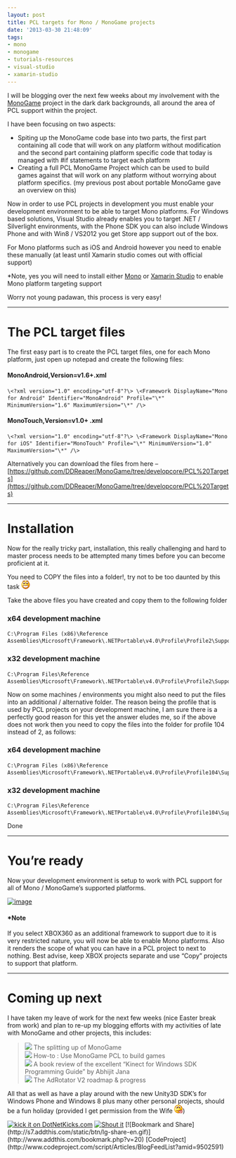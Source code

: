 ```yaml
---
layout: post
title: PCL targets for Mono / MonoGame projects
date: '2013-03-30 21:48:09'
tags:
- mono
- monogame
- tutorials-resources
- visual-studio
- xamarin-studio
---
```


I will be blogging over the next few weeks about my involvement with the [MonoGame](http://monogame.net/) project in the dark dark backgrounds, all around the area of PCL support within the project.

I have been focusing on two aspects:

 

- Spiting up the MonoGame code base into two parts, the first part containing all code that will work on any platform without modification and the second part containing platform specific code that today is managed with #if statements to target each platform
- Creating a full PCL MonoGame Project which can be used to build games against that will work on any platform without worrying about platform specifics.  (my previous post about portable MonoGame gave an overview on this)

Now in order to use PCL projects in development you must enable your development environment to be able to target Mono platforms.  For Windows based solutions, Visual Studio already enables you to target .NET / Silverlight environments, with the Phone SDK you can also include Windows Phone and with Win8 / VS2012 you get Store app support out of the box.

For Mono platforms such as iOS and Android however you need to enable these manually (at least until Xamarin studio comes out with official support)

 

\*Note, yes you will need to install either [Mono](http://www.mono-project.com) or [Xamarin Studio](http://xamarin.com/download "Xamarin Studio by Xamarin") to enable Mono platform targeting support

 

Worry not young padawan, this process is very easy!

* * *

# The PCL target files

The first easy part is to create the PCL target files, one for each Mono platform, just open up notepad and create the following files:

 

#### MonoAndroid,Version=v1.6+.xml

    \<?xml version="1.0" encoding="utf-8"?\> \<Framework DisplayName="Mono for Android" Identifier="MonoAndroid" Profile="\*" MinimumVersion="1.6" MaximumVersion="\*" /\>

 

#### MonoTouch,Version=v1.0+ .xml

    \<?xml version="1.0" encoding="utf-8"?\> \<Framework DisplayName="Mono for iOS" Identifier="MonoTouch" Profile="\*" MinimumVersion="1.0" MaximumVersion="\*" /\>

 

Alternatively you can download the files from here – [https://github.com/DDReaper/MonoGame/tree/developcore/PCL%20Targets](https://github.com/DDReaper/MonoGame/tree/developcore/PCL%20Targets)

 

* * *

# Installation

 

Now for the really tricky part, installation, this really challenging and hard to master process needs to be attempted many times before you can become proficient at it.

 

You need to COPY the files into a folder!, try not to be too daunted by this task ![Open-mouthed smile](/Images/wordpress/2013/03/wlEmoticon-openmouthedsmile1.png)

 

Take the above files you have created and copy them to the following folder

 

### x64 development machine

    C:\Program Files (x86)\Reference Assemblies\Microsoft\Framework\.NETPortable\v4.0\Profile\Profile2\SupportedFrameworks

 

### x32 development machine

    C:\Program Files\Reference Assemblies\Microsoft\Framework\.NETPortable\v4.0\Profile\Profile2\SupportedFrameworks

 

Now on some machines / environments you might also need to put the files into an additional / alternative folder.  The reason being the profile that is used by PCL projects on your development machine, I am sure there is a perfectly good reason for this yet the answer eludes me, so if the above does not work then you need to copy the files into the folder for profile 104 instead of 2, as follows:

 

### x64 development machine

    C:\Program Files (x86)\Reference Assemblies\Microsoft\Framework\.NETPortable\v4.0\Profile\Profile104\SupportedFrameworks

 

### x32 development machine

    C:\Program Files\Reference Assemblies\Microsoft\Framework\.NETPortable\v4.0\Profile\Profile104\SupportedFrameworks

Done

* * *

# You’re ready

 

Now your development environment is setup to work with PCL support for all of Mono / MonoGame’s supported platforms.

 

[![image](/Images/wordpress/2013/03/image_thumb.png "image")](/Images/wordpress/2013/03/image.png)

 

#### \*Note

If you select XBOX360 as an additional framework to support due to it is very restricted nature, you will now be able to enable Mono platforms.  Also it renders the scope of what you can have in a PCL project to next to nothing.  Best advise, keep XBOX projects separate and use “Copy” projects to support that platform.

 

* * *

# Coming up next

I have taken my leave of work for the next few weeks (nice Easter break from work) and plan to re-up my blogging efforts with my activities of late with MonoGame and other projects, this includes:

 

> ![](http://www.dotnetscraps.com/samples/bullets/027.gif)    The splitting up of MonoGame  
> ![](http://www.dotnetscraps.com/samples/bullets/027.gif)    How-to : Use MonoGame PCL to build games  
> ![](http://www.dotnetscraps.com/samples/bullets/027.gif)    A book review of the excellent “Kinect for Windows SDK Programming Guide” by  Abhijit Jana   
> ![](http://www.dotnetscraps.com/samples/bullets/027.gif)    The AdRotator V2 roadmap  & progress

 

All that as well as have a play around with the new Unity3D SDK’s for Windows Phone and Windows 8 plus many other personal projects, should be a fun holiday (provided I get permission from the Wife ![Smile with tongue out](/Images/wordpress/2013/03/wlEmoticon-smilewithtongueout.png))

[![kick it on DotNetKicks.com](http://www.dotnetkicks.com/Services/Images/KickItImageGenerator.ashx?url=http://darkgenesis.zenithmoon.com/pcl-targets-for-mono-monogame-projects/&bgcolor=6600FF)](http://www.dotnetkicks.com/kick/?url=http://darkgenesis.zenithmoon.com/pcl-targets-for-mono-monogame-projects/) [![Shout it](http://dotnetshoutout.com/image.axd?url=http://darkgenesis.zenithmoon.com/pcl-targets-for-mono-monogame-projects/)](http://dotnetshoutout.com/Submit?url=http://darkgenesis.zenithmoon.com/pcl-targets-for-mono-monogame-projects/) <script type="text/javascript">var dzone_url = 'http://darkgenesis.zenithmoon.com/pcl-targets-for-mono-monogame-projects/';</script>  
<script type="text/javascript">var dzone_title = 'PCL targets for Mono / MonoGame projects';</script>  
<script type="text/javascript">var dzone_blurb = 'PCL targets for Mono / MonoGame projects';</script>  
<script type="text/javascript">var dzone_style = '2';</script>  
<script language="javascript" src="http://widgets.dzone.com/links/widgets/zoneit.js"></script><script type="text/javascript">var addthis_pub="runxc1";</script>[![Bookmark and Share](http://s7.addthis.com/static/btn/lg-share-en.gif)](http://www.addthis.com/bookmark.php?v=20)   <script type="text/javascript" src="http://s7.addthis.com/js/200/addthis_widget.js"></script> [CodeProject](http://www.codeproject.com/script/Articles/BlogFeedList?amid=9502591) 
